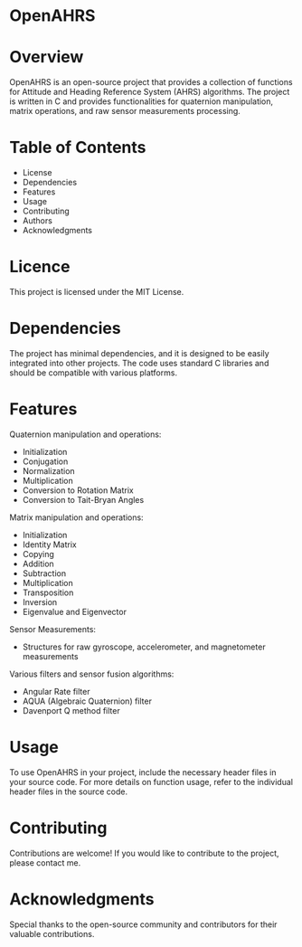 # OpenAHRS

# Overview
OpenAHRS is an open-source project that provides a collection of functions for Attitude and Heading Reference System (AHRS) algorithms. The project is written in C and provides functionalities for quaternion manipulation, matrix operations, and raw sensor measurements processing.

# Table of Contents
- License
- Dependencies
- Features
- Usage
- Contributing
- Authors
- Acknowledgments

# Licence
This project is licensed under the MIT License.

# Dependencies
The project has minimal dependencies, and it is designed to be easily integrated into other projects. The code uses standard C libraries and should be compatible with various platforms.

# Features

Quaternion manipulation and operations:
- Initialization
- Conjugation
- Normalization
- Multiplication
- Conversion to Rotation Matrix
- Conversion to Tait-Bryan Angles

Matrix manipulation and operations:
- Initialization
- Identity Matrix
- Copying
- Addition
- Subtraction
- Multiplication
- Transposition
- Inversion
- Eigenvalue and Eigenvector

Sensor Measurements:
- Structures for raw gyroscope, accelerometer, and magnetometer measurements

Various filters and sensor fusion algorithms:
- Angular Rate filter
- AQUA (Algebraic Quaternion) filter
- Davenport Q method filter

# Usage
To use OpenAHRS in your project, include the necessary header files in your source code. For more details on function usage, refer to the individual header files in the source code.

# Contributing
Contributions are welcome! If you would like to contribute to the project, please contact me.

# Acknowledgments
Special thanks to the open-source community and contributors for their valuable contributions.

